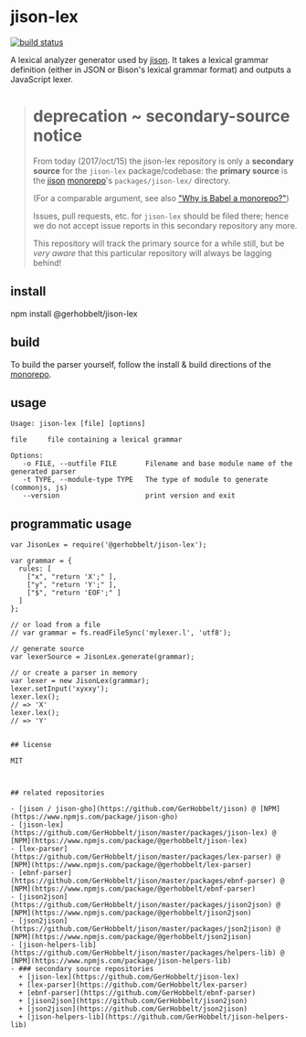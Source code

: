 # jison-lex


[![build status](https://secure.travis-ci.org/GerHobbelt/jison-lex.png)](http://travis-ci.org/GerHobbelt/jison-lex)


A lexical analyzer generator used by [jison](http://jison.org). It takes a lexical grammar definition (either in JSON or Bison's lexical grammar format) and outputs a JavaScript lexer.




> 
> # deprecation ~ secondary-source notice
>
> From today (2017/oct/15) the jison-lex repository is only a **secondary source** 
> for the `jison-lex` package/codebase: the **primary source** is the 
> [jison](https://github.com/GerHobbelt/jison) 
> [monorepo](https://medium.com/netscape/the-case-for-monorepos-907c1361708a)'s `packages/jison-lex/` 
> directory.
>
> (For a comparable argument, see also ["Why is Babel a monorepo?"](https://github.com/babel/babel/blob/master/doc/design/monorepo.md))
>
> Issues, pull requests, etc. for `jison-lex` should be filed there; hence 
> we do not accept issue reports in this secondary repository any more.
>
> This repository will track the primary source for a while still, but be 
> *very aware* that this particular repository will always be lagging behind!
>



## install

npm install @gerhobbelt/jison-lex


## build

To build the parser yourself, follow the install & build directions of the [monorepo](https://github.com/GerHobbelt/jison).


## usage

```
Usage: jison-lex [file] [options]

file     file containing a lexical grammar

Options:
   -o FILE, --outfile FILE       Filename and base module name of the generated parser
   -t TYPE, --module-type TYPE   The type of module to generate (commonjs, js)
   --version                     print version and exit
```


## programmatic usage

```
var JisonLex = require('@gerhobbelt/jison-lex');

var grammar = {
  rules: [
    ["x", "return 'X';" ],
    ["y", "return 'Y';" ],
    ["$", "return 'EOF';" ]
  ]
};

// or load from a file
// var grammar = fs.readFileSync('mylexer.l', 'utf8');

// generate source
var lexerSource = JisonLex.generate(grammar);

// or create a parser in memory
var lexer = new JisonLex(grammar);
lexer.setInput('xyxxy');
lexer.lex();
// => 'X'
lexer.lex();
// => 'Y'


## license

MIT



## related repositories

- [jison / jison-gho](https://github.com/GerHobbelt/jison) @ [NPM](https://www.npmjs.com/package/jison-gho)
- [jison-lex](https://github.com/GerHobbelt/jison/master/packages/jison-lex) @ [NPM](https://www.npmjs.com/package/@gerhobbelt/jison-lex)
- [lex-parser](https://github.com/GerHobbelt/jison/master/packages/lex-parser) @ [NPM](https://www.npmjs.com/package/@gerhobbelt/lex-parser)
- [ebnf-parser](https://github.com/GerHobbelt/jison/master/packages/ebnf-parser) @ [NPM](https://www.npmjs.com/package/@gerhobbelt/ebnf-parser)
- [jison2json](https://github.com/GerHobbelt/jison/master/packages/jison2json) @ [NPM](https://www.npmjs.com/package/@gerhobbelt/jison2json)
- [json2jison](https://github.com/GerHobbelt/jison/master/packages/json2jison) @ [NPM](https://www.npmjs.com/package/@gerhobbelt/json2jison)
- [jison-helpers-lib](https://github.com/GerHobbelt/jison/master/packages/helpers-lib) @ [NPM](https://www.npmjs.com/package/jison-helpers-lib)
- ### secondary source repositories
  + [jison-lex](https://github.com/GerHobbelt/jison-lex)
  + [lex-parser](https://github.com/GerHobbelt/lex-parser)
  + [ebnf-parser](https://github.com/GerHobbelt/ebnf-parser)
  + [jison2json](https://github.com/GerHobbelt/jison2json)
  + [json2jison](https://github.com/GerHobbelt/json2jison)
  + [jison-helpers-lib](https://github.com/GerHobbelt/jison-helpers-lib)

